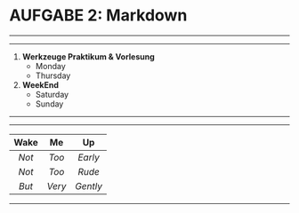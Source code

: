 # **AUFGABE 2: Markdown**
------------------------------------
------------------------------------
1. **Werkzeuge Praktikum & Vorlesung**
     * Monday
     * Thursday
2. **WeekEnd**
     * Saturday
     * Sunday
-----------------------------------
-----------------------------------   
| **Wake** | **Me** | **Up** |
|:----:|:--:|:--:|
| *Not* | *Too* | *Early* |
| *Not* | *Too* | *Rude* |
| *But* | *Very* | *Gently* |
-----------------------------------
